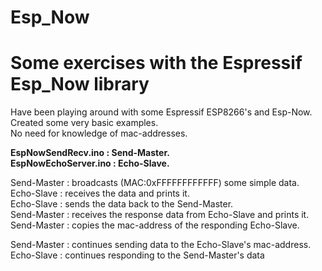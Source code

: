 # Esp_Now
# Some exercises with the Espressif Esp_Now  library
Have been playing around with some Espressif ESP8266's and Esp-Now.  
Created some very basic examples.  
No need for knowledge of mac-addresses. 

**EspNowSendRecv.ino    : Send-Master.**    
**EspNowEchoServer.ino  : Echo-Slave.**  

Send-Master : broadcasts (MAC:0xFFFFFFFFFFFF) some simple data.  
Echo-Slave  : receives the data and prints it.  
Echo-Slave  : sends the data back to the Send-Master.  
Send-Master : receives the response data from Echo-Slave and prints it.  
Send-Master : copies the mac-address of the responding Echo-Slave.  

Send-Master : continues sending data to the Echo-Slave's mac-address.  
Echo-Slave  : continues responding to the Send-Master's data  

